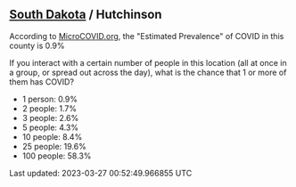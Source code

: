 
## [South Dakota](/united-states/south-dakota) / Hutchinson

According to [MicroCOVID.org](http://microcovid.org),
the "Estimated Prevalence" of COVID in this county is 0.9%

If you interact with a certain number of people in this location
(all at once in a group, or spread out across the day), what is the chance that
1 or more of them has COVID?

- 1 person: 0.9%
- 2 people: 1.7%
- 3 people: 2.6%
- 5 people: 4.3%
- 10 people: 8.4%
- 25 people: 19.6%
- 100 people: 58.3%

Last updated: 2023-03-27 00:52:49.966855 UTC
